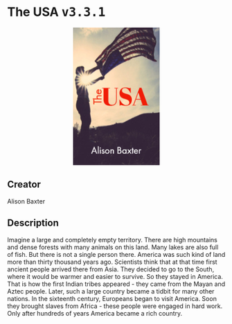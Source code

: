 
# The USA <kbd>v3.3.1</kbd>

<center>
  <img src="./cover-1024.jpg"/>
</center>

## Creator
Alison Baxter

## Description
Imagine a large and completely empty territory. There are high mountains and dense forests with many animals on this land. Many lakes are also full of fish. But there is not a single person there. America was such kind of land more than thirty thousand years ago. Scientists think that at that time first ancient people arrived there from Asia. They decided to go to the South, where it would be warmer and easier to survive. So they stayed in America. That is how the first Indian tribes appeared - they came from the Mayan and Aztec people. Later, such a large country became a tidbit for many other nations. In the sixteenth century, Europeans began to visit America. Soon they brought slaves from Africa - these people were engaged in hard work. Only after hundreds of years America became a rich country.  
